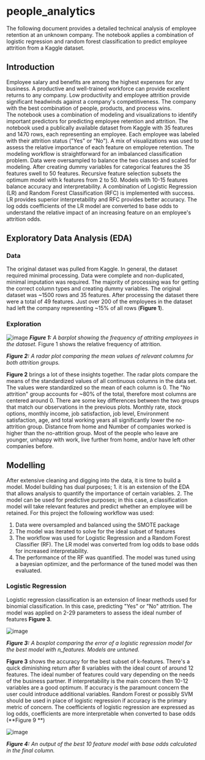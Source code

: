 # people_analytics
The following document provides a detailed technical analysis of employee retention at an unknown company.  The notebook applies a combination of logistic regression and random forest classification to predict employee attrition from a Kaggle dataset.

## Introduction
Employee salary and benefits are among the highest expenses for any business. A productive and well-trained workforce can provide excellent returns to any company.  Low productivity and employee attrition provide significant headwinds against a company's competitiveness.  The company with the best combination of people, products, and process wins.  
The notebook uses a combination of modeling and visualizations to identify important predictors for predicting employee retention and attrition.
The notebook used a publically available dataset from Kaggle with 35 features and 1470 rows, each representing an employee.  Each employee was labeled with their attrition status ("Yes" or "No").  A mix of visualizations was used to assess the relative importance of each feature on employee retention.
The modeling workflow is straightforward for an imbalanced classification problem.  Data were oversampled to balance the two classes and scaled for modeling.
After creating dummy variables for categorical features the 35 features swell to 50 features.  Recursive feature selection subsets the optimum model with k features from 2 to 50.  Models with 10-15 features balance accuracy and interpretability. A combination of Logistic Regression (LR) and Random Forest Classification (RFC) is implemented with success. LR  provides superior interpretability and RFC provides better accuracy.  The log odds coefficients of the LR model are converted to base odds to understand the relative impact of an increasing feature on an employee's attrition odds.

## Exploratory Data Analysis (EDA)
 ### Data
 The original dataset was pulled from Kaggle. In general, the dataset required minimal processing.  Data were complete and non-duplicated, minimal imputation was required. The majority of processing was for getting the correct column types and creating dummy variables.  The original dataset was ~1500 rows and 35 features. After processing the dataset there were a total of 49 features. Just over 200 of the employees in the dataset had left the company representing ~15% of all rows (**Figure 1**).
 
 ### Exploration
 ![image](https://user-images.githubusercontent.com/30851535/185760995-6ee08440-f27b-4e6e-83ce-2cda2cc7af4a.png)
_**Figure 1:** A barplot showing the frequency of attriting employees in the dataset._ Figure 1 shows the relative frequency of attrition.

_**Figure 2:** A radar plot comparing the mean values of relevant columns for both attrition groups._

 **Figure 2** brings a lot of these insights together.  The radar plots compare the means of the standardized values of all continuous columns in the data set. The values were standardized so the mean of each column is 0. The "No attrition" group accounts for ~80% of the total, therefore most columns are centered around 0. There are some key differences between the two groups that match our observations in the previous plots.
Monthly rate, stock options, monthly income, job satisfaction, job level, Environment satisfaction, age, and total working years all significantly lower the no-attrition group.  Distance from home and Number of companies worked is higher than the no-attrition group.  Most of the people who leave are younger, unhappy with work, live further from home, and/or have left other companies before.

## Modelling
After extensive cleaning and digging into the data, it is time to build a model. Model building has dual purposes; 1. it is an extension of the EDA that allows analysis to quantify the importance of certain variables. 2. The model can be used for predictive purposes; in this case, a classification model will take relevant features and predict whether an employee will be retained.  For this project the following workflow was used:
1. Data were oversampled and balanced using the SMOTE package
2. The model was iterated to solve for the ideal subset of features
3. The workflow was used for Logistic Regression and a Random Forest Classifier (RF).  The LR model was converted from log odds to base odds for increased interpretability.
4. The performance of the RF was quantified.  The model was tuned using a bayesian optimizer, and the performance of the tuned model was then evaluated.


### Logistic Regression

 Logistic regression classification is an extension of linear methods used for binomial classification. In this case, predicting "Yes" or "No" attrition.
 The model was applied on 2-29 parameters to assess the ideal number of features **Figure 3**.

![image](https://user-images.githubusercontent.com/30851535/185763275-a9ff0a46-ae93-4f42-b8d5-19df88e07fd8.png)

_**Figure 3:** A boxplot comparing the error of a logistic regression model for the best model with n_features. Models are untuned._

**Figure 3** shows the accuracy for the best subset of k-features.  There's a quick diminishing return after 8 variables with the ideal count of around 12 features.  The ideal number of features could vary depending on the needs of the business partner.  If interpretability is the main concern then 10-12 variables are a good optimum.  If accuracy is the paramount concern the user could introduce additional variables.  Random Forest or possibly SVM should be used in place of logistic regression if accuracy is the primary metric of concern.  The coefficients of logistic regression are expressed as log odds, coefficients are more interpretable when converted to base odds (**Figure 9 **)

![image](https://user-images.githubusercontent.com/30851535/185772714-2835fcd7-49ac-46ea-97f1-863ec7fbe4b9.png)

_**Figure 4:** An output of the best 10 feature model with base odds calculated in the final column._



